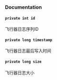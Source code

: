 ### Documentation

#### `private int id`

飞行器日志序列ID

#### `private long timestamp`

飞行器日志最后写入时间

#### `private long size`

飞行器日志大小